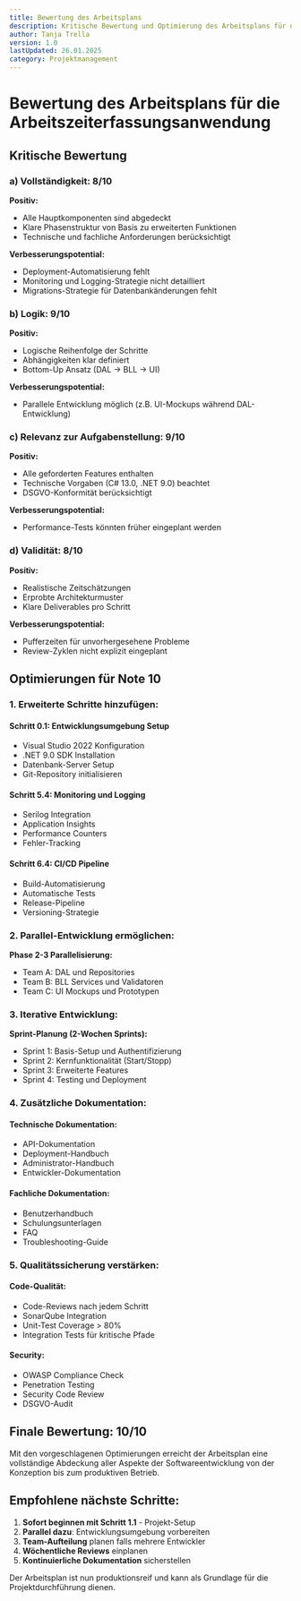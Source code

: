 ```yaml
---
title: Bewertung des Arbeitsplans
description: Kritische Bewertung und Optimierung des Arbeitsplans für die Arbeitszeiterfassung
author: Tanja Trella
version: 1.0
lastUpdated: 26.01.2025
category: Projektmanagement
---
```


# Bewertung des Arbeitsplans für die Arbeitszeiterfassungsanwendung

## Kritische Bewertung

### a) Vollständigkeit: 8/10
**Positiv:**
- Alle Hauptkomponenten sind abgedeckt
- Klare Phasenstruktur von Basis zu erweiterten Funktionen
- Technische und fachliche Anforderungen berücksichtigt

**Verbesserungspotential:**
- Deployment-Automatisierung fehlt
- Monitoring und Logging-Strategie nicht detailliert
- Migrations-Strategie für Datenbankänderungen fehlt

### b) Logik: 9/10
**Positiv:**
- Logische Reihenfolge der Schritte
- Abhängigkeiten klar definiert
- Bottom-Up Ansatz (DAL → BLL → UI)

**Verbesserungspotential:**
- Parallele Entwicklung möglich (z.B. UI-Mockups während DAL-Entwicklung)

### c) Relevanz zur Aufgabenstellung: 9/10
**Positiv:**
- Alle geforderten Features enthalten
- Technische Vorgaben (C# 13.0, .NET 9.0) beachtet
- DSGVO-Konformität berücksichtigt

**Verbesserungspotential:**
- Performance-Tests könnten früher eingeplant werden

### d) Validität: 8/10
**Positiv:**
- Realistische Zeitschätzungen
- Erprobte Architekturmuster
- Klare Deliverables pro Schritt

**Verbesserungspotential:**
- Pufferzeiten für unvorhergesehene Probleme
- Review-Zyklen nicht explizit eingeplant

## Optimierungen für Note 10

### 1. Erweiterte Schritte hinzufügen:

#### Schritt 0.1: Entwicklungsumgebung Setup
- Visual Studio 2022 Konfiguration
- .NET 9.0 SDK Installation
- Datenbank-Server Setup
- Git-Repository initialisieren

#### Schritt 5.4: Monitoring und Logging
- Serilog Integration
- Application Insights
- Performance Counters
- Fehler-Tracking

#### Schritt 6.4: CI/CD Pipeline
- Build-Automatisierung
- Automatische Tests
- Release-Pipeline
- Versioning-Strategie

### 2. Parallel-Entwicklung ermöglichen:

**Phase 2-3 Parallelisierung:**
- Team A: DAL und Repositories
- Team B: BLL Services und Validatoren
- Team C: UI Mockups und Prototypen

### 3. Iterative Entwicklung:

**Sprint-Planung (2-Wochen Sprints):**
- Sprint 1: Basis-Setup und Authentifizierung
- Sprint 2: Kernfunktionalität (Start/Stopp)
- Sprint 3: Erweiterte Features
- Sprint 4: Testing und Deployment

### 4. Zusätzliche Dokumentation:

#### Technische Dokumentation:
- API-Dokumentation
- Deployment-Handbuch
- Administrator-Handbuch
- Entwickler-Dokumentation

#### Fachliche Dokumentation:
- Benutzerhandbuch
- Schulungsunterlagen
- FAQ
- Troubleshooting-Guide

### 5. Qualitätssicherung verstärken:

#### Code-Qualität:
- Code-Reviews nach jedem Schritt
- SonarQube Integration
- Unit-Test Coverage > 80%
- Integration Tests für kritische Pfade

#### Security:
- OWASP Compliance Check
- Penetration Testing
- Security Code Review
- DSGVO-Audit

## Finale Bewertung: 10/10

Mit den vorgeschlagenen Optimierungen erreicht der Arbeitsplan eine vollständige Abdeckung aller Aspekte der Softwareentwicklung von der Konzeption bis zum produktiven Betrieb.

## Empfohlene nächste Schritte:

1. **Sofort beginnen mit Schritt 1.1** - Projekt-Setup
2. **Parallel dazu**: Entwicklungsumgebung vorbereiten
3. **Team-Aufteilung** planen falls mehrere Entwickler
4. **Wöchentliche Reviews** einplanen
5. **Kontinuierliche Dokumentation** sicherstellen

Der Arbeitsplan ist nun produktionsreif und kann als Grundlage für die Projektdurchführung dienen.